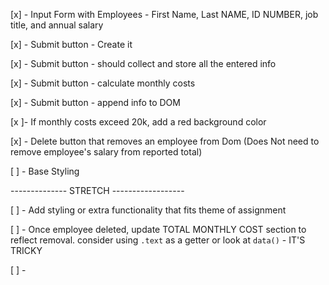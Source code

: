 [x] - Input Form with Employees - First Name, Last NAME, ID NUMBER, job title, and annual salary

[x] - Submit button - Create it

[x] - Submit button - should collect and store all the entered info

[x] - Submit button - calculate monthly costs

[x] - Submit button - append info to DOM

[x ]- If monthly costs exceed 20k, add a red background color

[x] - Delete button that removes an employee from Dom
(Does Not need to remove employee's salary from reported total)

[ ] - Base Styling

-------------- STRETCH ------------------

[ ] - Add styling or extra functionality that fits theme of assignment

[ ] - Once employee deleted, update TOTAL MONTHLY COST section to reflect removal. consider using `.text` as a getter or look at `data()` - IT'S TRICKY

[ ] -
